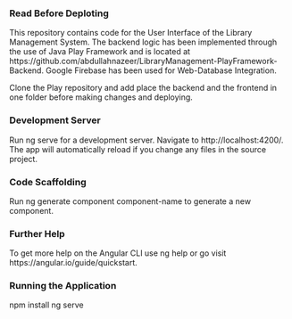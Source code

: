 <h3>Read Before Deploting</h3>
This repository contains code for the User Interface of the Library Management System. The backend logic has been implemented through the use of Java Play Framework and is located at https://github.com/abdullahnazeer/LibraryManagement-PlayFramework-Backend.
Google Firebase has been used for Web-Database Integration. 

Clone the Play repository and add place the backend and the frontend in one folder before making changes and deploying.

<h3>Development Server</h3>
Run ng serve for a development server. Navigate to http://localhost:4200/. The app will automatically reload if you change any files in the source project.

<h3>Code Scaffolding</h3>
Run ng generate component component-name to generate a new component.

<h3>Further Help</h3>
To get more help on the Angular CLI use ng help or go visit https://angular.io/guide/quickstart.

<h3>Running the Application</h3>
npm install
ng serve
